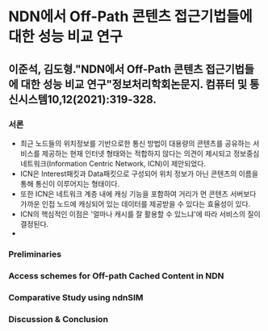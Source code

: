 # NDN에서 Off-Path 콘텐츠 접근기법들에 대한 성능 비교 연구
## 이준석, 김도형."NDN에서 Off-Path 콘텐츠 접근기법들에 대한 성능 비교 연구"정보처리학회논문지. 컴퓨터 및 통신시스템10,12(2021):319-328.
### 서론
- 최근 노드들의 위치정보를 기반으로한 통신 방법이 대용량의 콘텐츠를 공유하는 서비스를 제공하는 현재 인터넷 형태와는 적합하지 않다는 의견이 제시되고 정보중심네트워크(Information Centric Network, ICN)이 제안되었다.
- ICN은 Interest패킷과 Data패킷으로 구성되어 위치 정보가 아닌 콘텐츠의 이름을 통해 통신이 이루어지는 형태이다.
- 또한 ICN은 네트워크 계층 내에 캐싱 기능을 포함하여 거리가 먼 콘텐츠 서버보다 가까운 인접 노드에 캐싱되어 있는 데이터를 제공받을 수 있다는 효율성이 있다.
- ICN의 핵심적인 이점은 '얼마나 캐시를 잘 활용할 수 있느냐'에 따라 서비스의 질이 결정된다.
- 
### Preliminaries
### Access schemes for Off-path Cached Content in NDN
### Comparative Study using ndnSIM
### Discussion & Conclusion